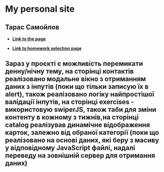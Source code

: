 # My personal site

## Тарас Самойлов

- **[Link to the page](https://taras21071988.github.io/index.html)**

- **[Link to homework selection page](https://taras21071988.github.io/exercises/index.html)**

## Зараз у проєкті є можливість перемикати денну/нічну тему, на сторінці контактів реалізовано модальне вікно з отриманням даних з інпутів (поки що тільки записую їх в alert), також реалізовано логіку найпростішої валідації інпутів, на сторінці exercises - використовую swiperJS, також таби для зміни контенту в кожному з тижнів,на сторінці catalog реалізував динамічне відображення карток, залежно від обраної категорії (поки що реалізовано на основі даних, які беру з масиву у відповідному JavaScript файлі, надалі переведу на зовнішній сервер для отримання даних)
